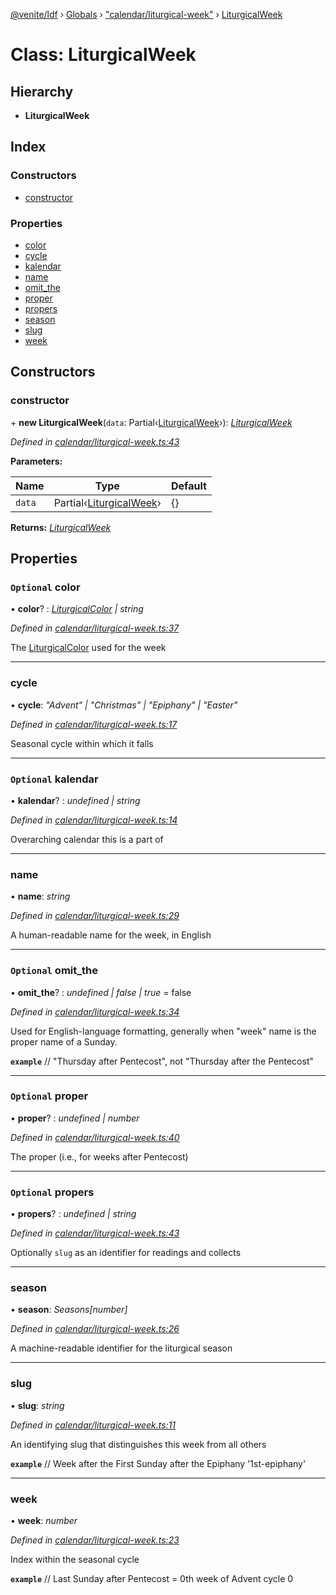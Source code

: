 [@venite/ldf](../README.md) › [Globals](../globals.md) › ["calendar/liturgical-week"](../modules/_calendar_liturgical_week_.md) › [LiturgicalWeek](_calendar_liturgical_week_.liturgicalweek.md)

# Class: LiturgicalWeek

## Hierarchy

* **LiturgicalWeek**

## Index

### Constructors

* [constructor](_calendar_liturgical_week_.liturgicalweek.md#constructor)

### Properties

* [color](_calendar_liturgical_week_.liturgicalweek.md#optional-color)
* [cycle](_calendar_liturgical_week_.liturgicalweek.md#cycle)
* [kalendar](_calendar_liturgical_week_.liturgicalweek.md#optional-kalendar)
* [name](_calendar_liturgical_week_.liturgicalweek.md#name)
* [omit_the](_calendar_liturgical_week_.liturgicalweek.md#optional-omit_the)
* [proper](_calendar_liturgical_week_.liturgicalweek.md#optional-proper)
* [propers](_calendar_liturgical_week_.liturgicalweek.md#optional-propers)
* [season](_calendar_liturgical_week_.liturgicalweek.md#season)
* [slug](_calendar_liturgical_week_.liturgicalweek.md#slug)
* [week](_calendar_liturgical_week_.liturgicalweek.md#week)

## Constructors

###  constructor

\+ **new LiturgicalWeek**(`data`: Partial‹[LiturgicalWeek](_calendar_liturgical_week_.liturgicalweek.md)›): *[LiturgicalWeek](_calendar_liturgical_week_.liturgicalweek.md)*

*Defined in [calendar/liturgical-week.ts:43](https://github.com/gbj/venite/blob/f578392d/ldf/src/calendar/liturgical-week.ts#L43)*

**Parameters:**

Name | Type | Default |
------ | ------ | ------ |
`data` | Partial‹[LiturgicalWeek](_calendar_liturgical_week_.liturgicalweek.md)› | {} |

**Returns:** *[LiturgicalWeek](_calendar_liturgical_week_.liturgicalweek.md)*

## Properties

### `Optional` color

• **color**? : *[LiturgicalColor](_calendar_liturgical_color_.liturgicalcolor.md) | string*

*Defined in [calendar/liturgical-week.ts:37](https://github.com/gbj/venite/blob/f578392d/ldf/src/calendar/liturgical-week.ts#L37)*

The [LiturgicalColor](_calendar_liturgical_color_.liturgicalcolor.md) used for the week

___

###  cycle

• **cycle**: *"Advent" | "Christmas" | "Epiphany" | "Easter"*

*Defined in [calendar/liturgical-week.ts:17](https://github.com/gbj/venite/blob/f578392d/ldf/src/calendar/liturgical-week.ts#L17)*

Seasonal cycle within which it falls

___

### `Optional` kalendar

• **kalendar**? : *undefined | string*

*Defined in [calendar/liturgical-week.ts:14](https://github.com/gbj/venite/blob/f578392d/ldf/src/calendar/liturgical-week.ts#L14)*

Overarching calendar this is a part of

___

###  name

• **name**: *string*

*Defined in [calendar/liturgical-week.ts:29](https://github.com/gbj/venite/blob/f578392d/ldf/src/calendar/liturgical-week.ts#L29)*

A human-readable name for the week, in English

___

### `Optional` omit_the

• **omit_the**? : *undefined | false | true* = false

*Defined in [calendar/liturgical-week.ts:34](https://github.com/gbj/venite/blob/f578392d/ldf/src/calendar/liturgical-week.ts#L34)*

Used for English-language formatting, generally when "week" name is the proper name of a Sunday.

**`example`** 
// "Thursday after Pentecost", not "Thursday after the Pentecost"

___

### `Optional` proper

• **proper**? : *undefined | number*

*Defined in [calendar/liturgical-week.ts:40](https://github.com/gbj/venite/blob/f578392d/ldf/src/calendar/liturgical-week.ts#L40)*

The proper (i.e., for weeks after Pentecost)

___

### `Optional` propers

• **propers**? : *undefined | string*

*Defined in [calendar/liturgical-week.ts:43](https://github.com/gbj/venite/blob/f578392d/ldf/src/calendar/liturgical-week.ts#L43)*

Optionally `slug` as an identifier for readings and collects

___

###  season

• **season**: *Seasons[number]*

*Defined in [calendar/liturgical-week.ts:26](https://github.com/gbj/venite/blob/f578392d/ldf/src/calendar/liturgical-week.ts#L26)*

A machine-readable identifier for the liturgical season

___

###  slug

• **slug**: *string*

*Defined in [calendar/liturgical-week.ts:11](https://github.com/gbj/venite/blob/f578392d/ldf/src/calendar/liturgical-week.ts#L11)*

An identifying slug that distinguishes this week from all others

**`example`** 
// Week after the First Sunday after the Epiphany
'1st-epiphany'

___

###  week

• **week**: *number*

*Defined in [calendar/liturgical-week.ts:23](https://github.com/gbj/venite/blob/f578392d/ldf/src/calendar/liturgical-week.ts#L23)*

Index within the seasonal cycle

**`example`** 
// Last Sunday after Pentecost = 0th week of Advent cycle
0
